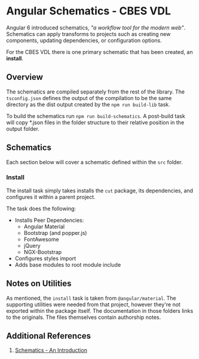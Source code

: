# Angular Schematics - CBES VDL

Angular 6 introduced schematics, *"a workflow tool for the modern web"*. Schematics can apply transforms to projects such as creating new components, updating dependencies, or configuration options.

For the CBES VDL there is one primary schematic that has been created, an **install**.

## Overview

The schematics are compiled separately from the rest of the library. The `tsconfig.json` defines the output of the compilation to be the same directory as the dist output created by the `npm run build-lib` task.

To build the schematics run `npm run build-schematics`. A post-build task will copy *.json files in the folder structure to their relative position in the output folder.

## Schematics

Each section below will cover a schematic defined within the `src` folder.

### Install

The install task simply takes installs the `cut` package, its dependencies, and configures it within a parent project.

The task does the following:

* Installs Peer Dependencies:
  - Angular Material
  - Bootstrap (and popper.js)
  - FontAwesome
  - jQuery
  - NGX-Bootstrap
* Configures styles import
* Adds base modules to root module include

## Notes on Utilities

As mentioned, the `install` task is taken from `@angular/material`. The supporting utilities were needed from that project, however they're not exported within the package itself. The documentation in those folders links to the originals. The files themselves contain authorship notes.

## Additional References

1. [Schematics - An Introduction](https://blog.angular.io/schematics-an-introduction-dc1dfbc2a2b2)
